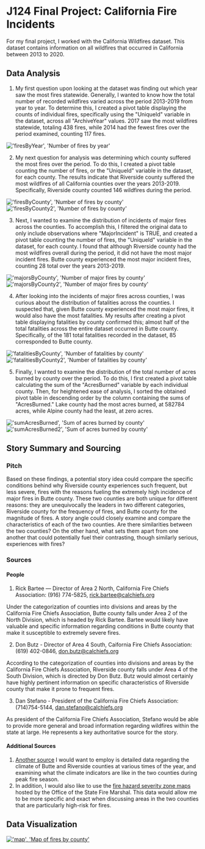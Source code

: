 # J124 Final Project: California Fire Incidents
For my final project, I worked with the California Wildfires dataset. This dataset contains information on all wildfires that occurred in California between 2013 to 2020.  

## Data Analysis
1. My first question upon looking at the dataset was finding out which year saw the most fires statewide. Generally, I wanted to know how the total number of recorded wildfires varied across the period 2013-2019 from year to year. To determine this, I created a pivot table displaying the counts of individual fires, specifically using the "UniqueId" variable in the dataset, across all "ArchiveYear" values. 2017 saw the most wildfires statewide, totaling 438 fires, while 2014 had the fewest fires over the period examined, counting 117 fires. 

!['firesByYear', 'Number of fires by year'](/firesByYear.png)

2. My next question for analysis was determining which county suffered the most fires over the period. To do this, I created a pivot table counting the number of fires, or the "UniqueId" variable in the dataset, for each county. The results indicate that Riverside county suffered the most wildfires of all California counties over the years 2013-2019. Specifically, Riverside county counted 146 wildfires during the period. 

!['firesByCounty', 'Number of fires by county'](/firesByCounty.png)
!['firesByCounty2', 'Number of fires by county'](/firesByCounty2.png)

3. Next, I wanted to examine the distribution of incidents of major fires across the counties. To accomplish this, I filtered the original data to only include observations where "MajorIncident" is TRUE, and created a pivot table counting the number of fires, the "UniqueId" variable in the dataset, for each county. I found that although Riverside county had the most wildfires overall during the period, it did not have the most major incident fires. Butte county experienced the most major incident fires, counting 28 total over the years 2013-2019. 

!['majorsByCounty', 'Number of major fires by county'](/majorsByCounty.png)
!['majorsByCounty2', 'Number of major fires by county'](/majorsByCounty2.png)

4. After looking into the incidents of major fires across counties, I was curious about the distribution of fatalities across the counties. I suspected that, given Butte county experienced the most major fires, it would also have the most fatalities. My results after creating a pivot table displaying fatalities by county confirmed this; almost half of the total fatalities across the entire dataset occurred in Butte county. Specifically, of the 181 total fatalities recorded in the dataset, 85 corresponded to Butte county.

!['fatalitiesByCounty', 'Number of fatalities by county'](/fatalitiesByCounty.png)
!['fatalitiesByCounty2', 'Number of fatalities by county'](/fatalitiesByCounty2.png)

5. Finally, I wanted to examine the distribution of the total number of acres burned by county over the period. To do this, I first created a pivot table calculating the sum of the "AcresBurned" variable by each individual county. Then, for heightened ease of analysis, I sorted the obtained pivot table in descending order by the column containing the sums of "AcresBurned." Lake county had the most acres burned, at 582784 acres, while Alpine county had the least, at zero acres.

!['sumAcresBurned', 'Sum of acres burned by county'](/sumAcresBurned.png)
!['sumAcresBurned2', 'Sum of acres burned by county'](/sumAcresBurned2.png) 

## Story Summary and Sourcing
### Pitch
Based on these findings, a potential story idea could compare the specific conditions behind why Riverside county experiences such frequent, but less severe, fires with the reasons fueling the extremely high incidence of major fires in Butte county. These two counties are both unique for different reasons: they are unequivocally the leaders in two different categories, Riverside county for the frequency of fires, and Butte county for the magnitude of fires. A story angle could closely examine and compare the characteristics of each of the two counties. Are there similarities between the two counties? On the other hand, what sets them apart from one another that could potentially fuel their contrasting, though similarly serious, experiences with fires? 

### Sources
#### People
1. Rick Bartee — Director of Area 2 North, California Fire Chiefs Association: (916) 774-5825, rick.bartee@calchiefs.org

Under the categorization of counties into divisions and areas by the California Fire Chiefs Association, Butte county falls under Area 2 of the North Division, which is headed by Rick Bartee. Bartee would likely have valuable and specific information regarding conditions in Butte county that make it susceptible to extremely severe fires. 

2. Don Butz - Director of Area 4 South, Caifornia Fire Chiefs Association: (619) 402-0846, don.butz@calchiefs.org  

According to the categorization of counties into divisions and areas by the California Fire Chiefs Association, Riverside county falls under Area 4 of the South Division, which is directed by Don Butz. Butz would almost certainly have highly pertinent information on specific characteristics of Riverside county that make it prone to frequent fires. 

3. Dan Stefano - President of the California Fire Chiefs Association: (714)754-5144, dan.stefano@calchiefs.org

As president of the California Fire Chiefs Association, Stefano would be able to provide more general and broad information regarding wildfires within the state at large. He represents a key authoritative source for the story. 
#### Additional Sources
1. [Another source](https://www.ncdc.noaa.gov/cag/county/mapping/4/pcp/201902/1/value) I would want to employ is detailed data regarding the climate of Butte and Riverside counties at various times of the year, and examining what the climate indicators are like in the two counties during peak fire season. 
2. In addition, I would also like to use the [fire hazard severity zone maps](https://osfm.fire.ca.gov/divisions/wildfire-planning-engineering/wildland-hazards-building-codes/fire-hazard-severity-zones-maps/) hosted by the Office of the State Fire Marshal. This data would allow me to be more specific and exact when discussing areas in the two counties that are particularly high-risk for fires. 

## Data Visualization
[!['map', 'Map of fires by county'](/map.png)](https://datawrapper.dwcdn.net/EMVtJ/1/)
